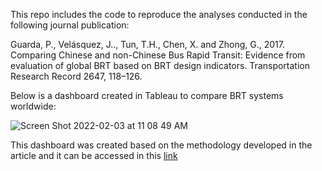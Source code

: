 This repo includes the code to reproduce the analyses conducted in the following journal publication:

Guarda, P., Velásquez, J.., Tun, T.H., Chen, X. and Zhong, G., 2017. Comparing Chinese and non-Chinese Bus Rapid Transit: Evidence from evaluation of global BRT based on BRT design indicators. Transportation Research Record 2647, 118–126.

Below is a dashboard created in Tableau to compare BRT systems worldwide:

![Screen Shot 2022-02-03 at 11 08 49 AM](https://user-images.githubusercontent.com/25504487/152381235-73ca399b-d8ec-49b4-b987-2709d4b619ac.png)

This dashboard was created based on the methodology developed in the article and it can be accessed in this [link](https://pabloguarda.github.io/research/BRTChina/)
